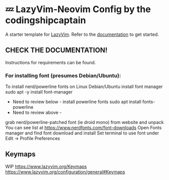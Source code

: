 # 💤 LazyVim-Neovim Config by the codingshipcaptain

A starter template for [LazyVim](https://github.com/LazyVim/LazyVim).
Refer to the [documentation](https://lazyvim.github.io/installation) to get started.

## CHECK THE DOCUMENTATION!
Instructions for requirements can be found.

### For installing font (presumes Debian/Ubuntu):
To install nerd/powerline fonts on Linux Debian/Ubuntu
install font manager
sudo apt -y install font-manager

- Need to review below - 
install powerline fonts
sudo apt install fonts-powerline
- Need to review above -  

grab nerd/powerline-patched font (ie droid mono) from website and unpack
You can see list at https://www.nerdfonts.com/font-downloads
Open Fonts manager and find font download and install
Set terminal to use font under Edit -> Profile Preferences

## Keymaps
WIP
https://www.lazyvim.org/Keymaps
https://www.lazyvim.org/configuration/general#Keymaps

